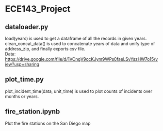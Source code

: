 # ECE143_Project
## dataloader.py
load(years) is used to get a dataframe of all the records in given years.  
clean_concat_data() is used to concatenate years of data and unify type of address_zip, and finally exports csv file.  
Data: 
https://drive.google.com/file/d/1VCngV9ccKJym9WPs0faeLSvYszHW7o15/view?usp=sharing
## plot_time.py
plot_incident_time(data, unit_time) is used to plot counts of incidents over months or years.
## fire_station.ipynb
Plot the fire stations on the San Diego map
